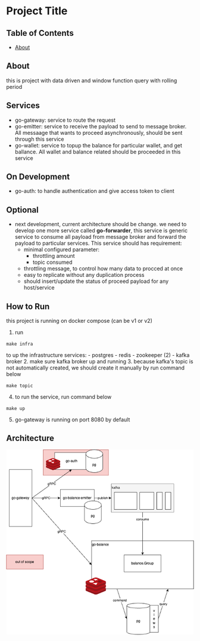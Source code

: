 # Project Title

## Table of Contents

- [About](#about)

## About <a name = "about"></a>

this is project with data driven and window function query with rolling period

## Services
- go-gateway: service to route the request
- go-emitter: service to receive the payload to send to message broker. All messaage that wants to proceed asynchronously, should be sent through this service
- go-wallet: service to topup the balance for particular wallet, and get ballance. All wallet and balance related should be proceeded in this service

## On Development
- go-auth: to handle authentication and give access token to client

## Optional
- next development, current architecture should be change. we need to develop one more service called **go-forwarder**, this service is generic service to consume all payload from message broker and forward the payload to particular services. 
This service should has requirement:
    - minimal configured parameter:
        - throttling amount
        - topic consumed
    - throttling message, to control how many data to procced at once
    - easy to replicate without any duplication process
    - should insert/update the status of proceed payload for any host/service

## How to Run
this project is running on docker compose (can be v1 or v2)
1. run
```
make infra
```
to up the infrastructure services:
    - postgres
    - redis
    - zookeeper (2)
    - kafka broker
2. make sure kafka broker up and running
3. because kafka's topic is not automatically created, we should create it manually by run command below
```
make topic
```
4. to run the service, run command below
```
make up
```
5. go-gateway is running on port 8080 by default
## Architecture
![Alt text](./wallet.png?raw=true "wallet_architecture")
